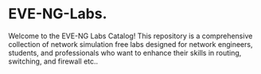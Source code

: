 # EVE-NG-Labs.
Welcome to the EVE-NG Labs Catalog! This repository is a comprehensive collection of network simulation free labs designed for network engineers, students, and professionals who want to enhance their skills in routing, switching, and firewall etc..
